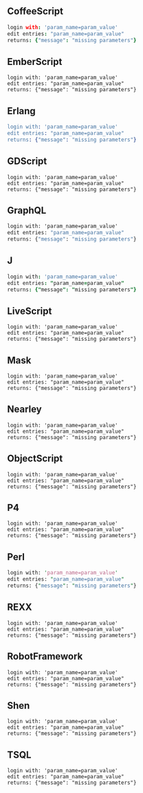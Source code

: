 
## CoffeeScript
```CoffeeScript
login with: 'param_name=param_value'
edit entries: "param_name=param_value"
returns: {"message": "missing parameters"}

```
## EmberScript
```EmberScript
login with: 'param_name=param_value'
edit entries: "param_name=param_value"
returns: {"message": "missing parameters"}

```
## Erlang
```Erlang
login with: 'param_name=param_value'
edit entries: "param_name=param_value"
returns: {"message": "missing parameters"}

```
## GDScript
```GDScript
login with: 'param_name=param_value'
edit entries: "param_name=param_value"
returns: {"message": "missing parameters"}

```
## GraphQL
```GraphQL
login with: 'param_name=param_value'
edit entries: "param_name=param_value"
returns: {"message": "missing parameters"}

```
## J
```J
login with: 'param_name=param_value'
edit entries: "param_name=param_value"
returns: {"message": "missing parameters"}

```
## LiveScript
```LiveScript
login with: 'param_name=param_value'
edit entries: "param_name=param_value"
returns: {"message": "missing parameters"}

```
## Mask
```Mask
login with: 'param_name=param_value'
edit entries: "param_name=param_value"
returns: {"message": "missing parameters"}

```
## Nearley
```Nearley
login with: 'param_name=param_value'
edit entries: "param_name=param_value"
returns: {"message": "missing parameters"}

```
## ObjectScript
```ObjectScript
login with: 'param_name=param_value'
edit entries: "param_name=param_value"
returns: {"message": "missing parameters"}

```
## P4
```P4
login with: 'param_name=param_value'
edit entries: "param_name=param_value"
returns: {"message": "missing parameters"}

```
## Perl
```Perl
login with: 'param_name=param_value'
edit entries: "param_name=param_value"
returns: {"message": "missing parameters"}

```
## REXX
```REXX
login with: 'param_name=param_value'
edit entries: "param_name=param_value"
returns: {"message": "missing parameters"}

```
## RobotFramework
```RobotFramework
login with: 'param_name=param_value'
edit entries: "param_name=param_value"
returns: {"message": "missing parameters"}

```
## Shen
```Shen
login with: 'param_name=param_value'
edit entries: "param_name=param_value"
returns: {"message": "missing parameters"}

```
## TSQL
```TSQL
login with: 'param_name=param_value'
edit entries: "param_name=param_value"
returns: {"message": "missing parameters"}

```
